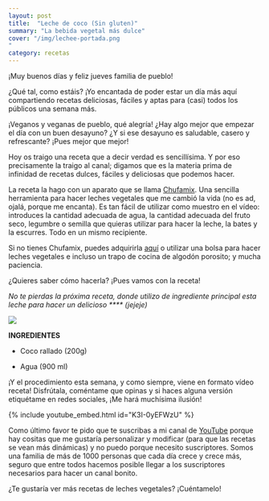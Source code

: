 ```yaml
---
layout: post
title:  "Leche de coco (Sin gluten)"
summary: "La bebida vegetal más dulce"
cover: "/img/lechee-portada.png
"
category: recetas
---
```



¡Muy buenos días y feliz jueves familia de pueblo!


¿Qué tal, como estáis? ¡Yo encantada de poder estar un día más aquí compartiendo recetas deliciosas, fáciles y aptas para (casi) todos los públicos una semana más. 


¡Veganos y veganas de pueblo, qué alegría! ¿Hay algo mejor que empezar el día con un buen desayuno? ¿Y si ese desayuno es saludable, casero y refrescante? ¡Pues mejor que mejor!


Hoy os traigo una receta que a decir verdad es sencillísima. Y por eso precisamente la traigo al canal; digamos que es la materia prima de infinidad de recetas dulces, fáciles y deliciosas que podemos hacer. 


La receta la hago con un aparato que se llama [Chufamix](https://amzn.to/317S2IZ). Una sencilla herramienta para hacer leches vegetales que me cambió la vida (no es ad, ojalá, porque me encanta). Es tan fácil de utilizar como muestro en el vídeo: introduces la cantidad adecuada de agua, la cantidad adecuada del fruto seco, legumbre o semilla que quieras utilizar para hacer la leche, la bates y la escurres. Todo en un mismo recipiente.


Si no tienes Chufamix, puedes adquirirla [aquí](https://amzn.to/317S2IZ) o utilizar una bolsa para hacer leches vegetales e incluso un trapo de cocina de algodón porosito; y mucha paciencia.



¿Quieres saber cómo hacerla? ¡Pues vamos con la receta!




_No te pierdas la próxima receta, donde utilizo de ingrediente principal esta leche para hacer un delicioso **** (jejeje)_




![](/img/leche.png)






**INGREDIENTES**



- Coco rallado (200g)


- Agua (900 ml)




¡Y el procedimiento esta semana, y como siempre, viene en formato vídeo receta! Disfrútala, coméntame que opinas y si haces alguna versión etiquétame en redes sociales, ¡Me hará muchísima ilusión!






{% include youtube_embed.html id="K3I-0yEFWzU" %}







Como último favor te pido que te suscribas a mi canal de [YouTube](https://www.youtube.com/channel/UCpwpKnkPezvXFnVyzCWadIQ) porque hay cositas que me gustaría personalizar y modificar (para que las recetas se vean más dinámicas) y no puedo porque necesito suscriptores. Somos una familia de más de 1000 personas que cada día crece y crece más, seguro que entre todos hacemos posible llegar a los suscriptores necesarios para hacer un canal bonito.





¿Te gustaría ver más recetas de leches vegetales? ¡Cuéntamelo!
